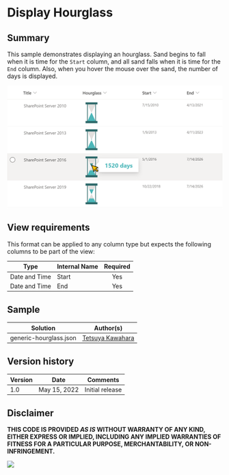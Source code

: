 # Display Hourglass

## Summary
This sample demonstrates displaying an hourglass. Sand begins to fall when it is time for the `Start` column, and all sand falls when it is time for the `End` column. Also, when you hover the mouse over the sand, the number of days is displayed.

![screenshot of the sample](./assets/screenshot.png)

## View requirements
This format can be applied to any column type but expects the following columns to be part of the view:

|Type          |Internal Name |Required|
|--------------|--------------|:------:|
|Date and Time |Start         |Yes     |
|Date and Time |End           |Yes     |

## Sample

Solution               |Author(s)
-----------------------|------------------------------------------------
generic-hourglass.json |[Tetsuya Kawahara](https://twitter.com/techan_k)

## Version history

Version |Date         |Comments
--------|-------------|----------------
1.0     |May 15, 2022 |Initial release

## Disclaimer
**THIS CODE IS PROVIDED *AS IS* WITHOUT WARRANTY OF ANY KIND, EITHER EXPRESS OR IMPLIED, INCLUDING ANY IMPLIED WARRANTIES OF FITNESS FOR A PARTICULAR PURPOSE, MERCHANTABILITY, OR NON-INFRINGEMENT.**

<img src="https://pnptelemetry.azurewebsites.net/list-formatting/column-samples/generic-hourglass" />